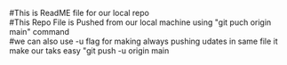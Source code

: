 #This is ReadME file for our local repo
<br>
#This Repo File is Pushed from our local machine using "git puch origin main" command 
<br> 
#we can also use -u flag for making always pushing udates in same file it make our taks easy "git push -u origin main
